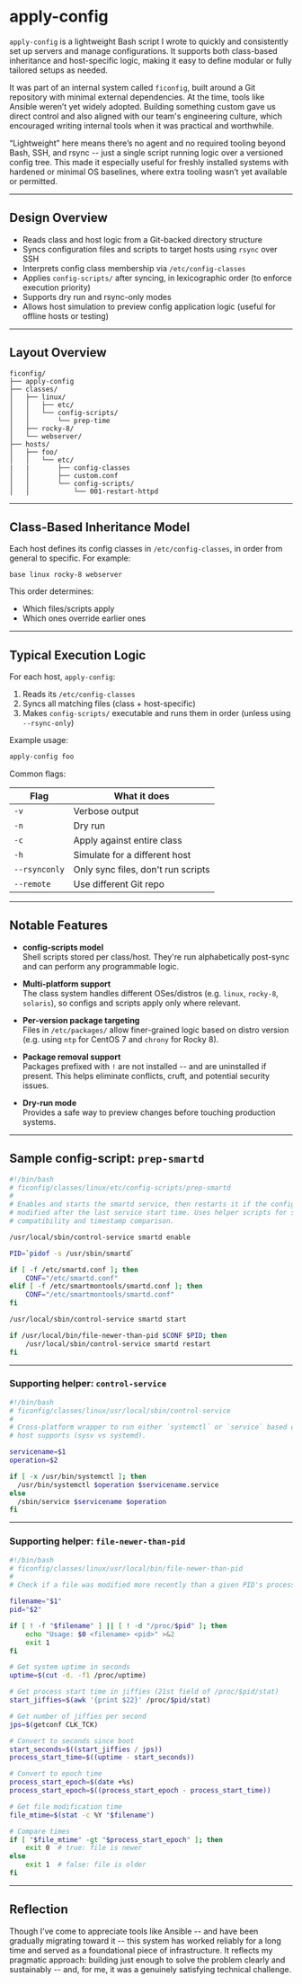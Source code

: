 # apply-config

`apply-config` is a lightweight Bash script I wrote to quickly and consistently set up servers and manage configurations. It supports both class-based inheritance and host-specific logic, making it easy to define modular or fully tailored setups as needed.

It was part of an internal system called `ficonfig`, built around a Git repository with minimal external dependencies. At the time, tools like Ansible weren’t yet widely adopted. Building something custom gave us direct control and also aligned with our team's engineering culture, which encouraged writing internal tools when it was practical and worthwhile.

“Lightweight” here means there’s no agent and no required tooling beyond Bash, SSH, and rsync -- just a single script running logic over a versioned config tree. This made it especially useful for freshly installed systems with hardened or minimal OS baselines, where extra tooling wasn’t yet available or permitted.

---

## Design Overview

- Reads class and host logic from a Git-backed directory structure
- Syncs configuration files and scripts to target hosts using `rsync` over SSH
- Interprets config class membership via `/etc/config-classes`
- Applies `config-scripts/` after syncing, in lexicographic order (to enforce execution priority)
- Supports dry run and rsync-only modes
- Allows host simulation to preview config application logic (useful for offline hosts or testing)

---

## Layout Overview

```
ficonfig/
├── apply-config
├── classes/
│   ├── linux/
│   │   ├── etc/
│   │   └── config-scripts/
│   │       └── prep-time
│   ├── rocky-8/
│   └── webserver/
├── hosts/
│   ├── foo/
│   │   └── etc/
|   |       ├── config-classes
│   │       ├── custom.conf
│   │       └── config-scripts/
│   │           └── 001-restart-httpd
```

---

## Class-Based Inheritance Model

Each host defines its config classes in `/etc/config-classes`, in order from general to specific. For example:

```
base linux rocky-8 webserver
```

This order determines:
- Which files/scripts apply
- Which ones override earlier ones

---

## Typical Execution Logic

For each host, `apply-config`:

1. Reads its `/etc/config-classes`
2. Syncs all matching files (class + host-specific)
3. Makes `config-scripts/` executable and runs them in order (unless using `--rsync-only`)

Example usage:

```bash
apply-config foo
```

Common flags:

| Flag            | What it does                             |
|-----------------|------------------------------------------|
| `-v`            | Verbose output                           |
| `-n`            | Dry run                                  |
| `-c`            | Apply against entire class               |
| `-h`            | Simulate for a different host            |
| `--rsynconly`   | Only sync files, don't run scripts       |
| `--remote`      | Use different Git repo                   |

---

## Notable Features

- **config-scripts model**  
  Shell scripts stored per class/host. They're run alphabetically post-sync and can perform any programmable logic.

- **Multi-platform support**  
  The class system handles different OSes/distros (e.g. `linux`, `rocky-8`, `solaris`), so configs and scripts apply only where relevant.

- **Per-version package targeting**  
  Files in `/etc/packages/` allow finer-grained logic based on distro version (e.g. using `ntp` for CentOS 7 and `chrony` for Rocky 8).

- **Package removal support**  
  Packages prefixed with `!` are not installed -- and are uninstalled if present. This helps eliminate conflicts, cruft, and potential security issues.

- **Dry-run mode**  
  Provides a safe way to preview changes before touching production systems.

---

## Sample config-script: `prep-smartd`

```bash
#!/bin/bash
# ficonfig/classes/linux/etc/config-scripts/prep-smartd
#
# Enables and starts the smartd service, then restarts it if the config file was
# modified after the last service start time. Uses helper scripts for systemd/sysv
# compatibility and timestamp comparison.

/usr/local/sbin/control-service smartd enable

PID=`pidof -s /usr/sbin/smartd`

if [ -f /etc/smartd.conf ]; then
    CONF="/etc/smartd.conf"
elif [ -f /etc/smartmontools/smartd.conf ]; then
    CONF="/etc/smartmontools/smartd.conf"
fi

/usr/local/sbin/control-service smartd start

if /usr/local/bin/file-newer-than-pid $CONF $PID; then
    /usr/local/sbin/control-service smartd restart
fi
```

---

### Supporting helper: `control-service`

```bash
#!/bin/bash
# ficonfig/classes/linux/usr/local/sbin/control-service
#
# Cross-platform wrapper to run either `systemctl` or `service` based on what the
# host supports (sysv vs systemd).

servicename=$1
operation=$2

if [ -x /usr/bin/systemctl ]; then
  /usr/bin/systemctl $operation $servicename.service
else
  /sbin/service $servicename $operation
fi
```

---

### Supporting helper: `file-newer-than-pid`

```bash
#!/bin/bash
# ficonfig/classes/linux/usr/local/bin/file-newer-than-pid
#
# Check if a file was modified more recently than a given PID's process start time.

filename="$1"
pid="$2"

if [ ! -f "$filename" ] || [ ! -d "/proc/$pid" ]; then
    echo "Usage: $0 <filename> <pid>" >&2
    exit 1
fi

# Get system uptime in seconds
uptime=$(cut -d. -f1 /proc/uptime)

# Get process start time in jiffies (21st field of /proc/$pid/stat)
start_jiffies=$(awk '{print $22}' /proc/$pid/stat)

# Get number of jiffies per second
jps=$(getconf CLK_TCK)

# Convert to seconds since boot
start_seconds=$((start_jiffies / jps))
process_start_time=$((uptime - start_seconds))

# Convert to epoch time
process_start_epoch=$(date +%s)
process_start_epoch=$((process_start_epoch - process_start_time))

# Get file modification time
file_mtime=$(stat -c %Y "$filename")

# Compare times
if [ "$file_mtime" -gt "$process_start_epoch" ]; then
    exit 0  # true: file is newer
else
    exit 1  # false: file is older
fi
```

---

## Reflection

Though I’ve come to appreciate tools like Ansible -- and have been gradually migrating toward it -- this system has worked reliably for a long time and served as a foundational piece of infrastructure. It reflects my pragmatic approach: building just enough to solve the problem clearly and sustainably -- and, for me, it was a genuinely satisfying technical challenge.
